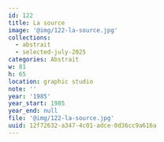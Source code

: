```yaml
---
id: 122
title: La source
image: '@img/122-la-source.jpg'
collections:
  - abstrait
  - selected-july-2025
categories: Abstrait
w: 81
h: 65
location: graphic studio
note: ''
year: '1985'
year_start: 1985
year_end: null
file: '@img/122-la-source.jpg'
uuid: 12f72632-a347-4c01-adce-0d36cc9a616a
---
```


